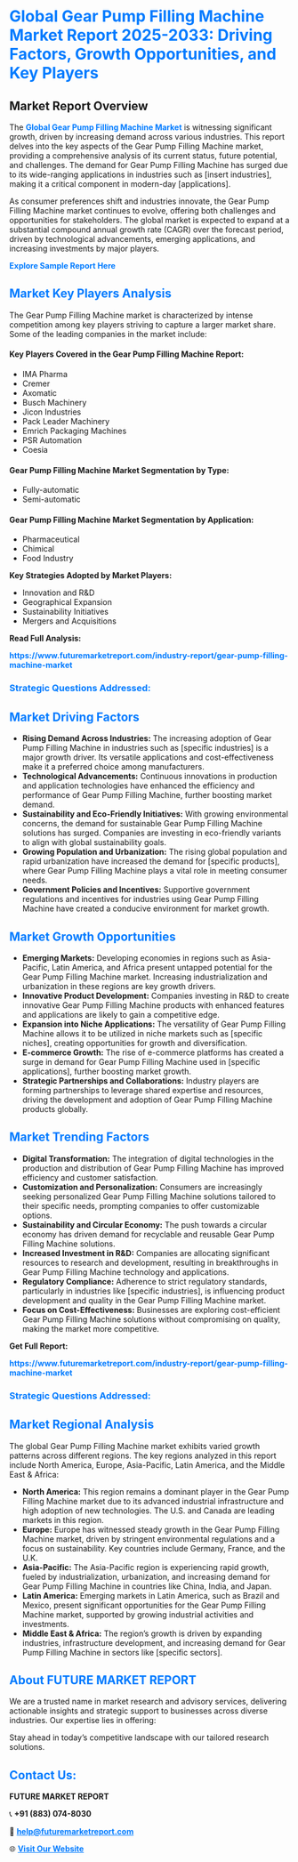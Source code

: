 <h1 style="color: #007BFF;">Global Gear Pump Filling Machine Market Report 2025-2033: Driving Factors, Growth Opportunities, and Key Players</h1>

<section id="overview">
<h2>Market Report Overview</h2>
<p>The <a href="https://www.futuremarketreport.com/industry-report/gear-pump-filling-machine-market" style="color: #007BFF; text-decoration: none;"><strong>Global Gear Pump Filling Machine Market</strong></a> is witnessing significant growth, driven by increasing demand across various industries. This report delves into the key aspects of the Gear Pump Filling Machine market, providing a comprehensive analysis of its current status, future potential, and challenges. The demand for Gear Pump Filling Machine has surged due to its wide-ranging applications in industries such as [insert industries], making it a critical component in modern-day [applications].</p>
<p>As consumer preferences shift and industries innovate, the Gear Pump Filling Machine market continues to evolve, offering both challenges and opportunities for stakeholders. The global market is expected to expand at a substantial compound annual growth rate (CAGR) over the forecast period, driven by technological advancements, emerging applications, and increasing investments by major players.</p>
</section>

<section id="overview">
<p><a href="https://www.futuremarketreport.com/request-sample/reportId=59391" style="color: #007BFF; text-decoration: none;"><strong>Explore Sample Report Here</strong></a></p>
</section>

<section id="key-players">
<h2 style="color: #007BFF;">Market Key Players Analysis</h2>
<p>The Gear Pump Filling Machine market is characterized by intense competition among key players striving to capture a larger market share. Some of the leading companies in the market include:</p>
<h4>Key Players Covered in the Gear Pump Filling Machine Report:</h4>
<ul><li>IMA Pharma</li><li>Cremer</li><li>Axomatic</li><li>Busch Machinery</li><li>Jicon Industries</li><li>Pack Leader Machinery</li><li>Emrich Packaging Machines</li><li>PSR Automation</li><li>Coesia</li></ul>
<h4>Gear Pump Filling Machine Market Segmentation by Type:</h4>
<ul><li>Fully-automatic</li><li>Semi-automatic</li></ul>

<h4>Gear Pump Filling Machine Market Segmentation by Application:</h4>
<ul><li>Pharmaceutical</li><li>Chimical</li><li>Food Industry</li></ul>
<p><strong>Key Strategies Adopted by Market Players:</strong></p>
<ul>
<li>Innovation and R&D</li>
<li>Geographical Expansion</li>
<li>Sustainability Initiatives</li>
<li>Mergers and Acquisitions</li>
</ul>
</section>

<section>
<p><strong>Read Full Analysis: </strong></p><a href="https://www.futuremarketreport.com/industry-report/gear-pump-filling-machine-market" style="color: #007BFF; text-decoration: none;"><strong>https://www.futuremarketreport.com/industry-report/gear-pump-filling-machine-market</strong></a>
<h3 style="color: #007BFF;">Strategic Questions Addressed:</h3>
</section>

<section id="driving-factors">
<h2 style="color: #007BFF;">Market Driving Factors</h2>
<ul>
<li><strong>Rising Demand Across Industries:</strong> The increasing adoption of Gear Pump Filling Machine in industries such as [specific industries] is a major growth driver. Its versatile applications and cost-effectiveness make it a preferred choice among manufacturers.</li>
<li><strong>Technological Advancements:</strong> Continuous innovations in production and application technologies have enhanced the efficiency and performance of Gear Pump Filling Machine, further boosting market demand.</li>
<li><strong>Sustainability and Eco-Friendly Initiatives:</strong> With growing environmental concerns, the demand for sustainable Gear Pump Filling Machine solutions has surged. Companies are investing in eco-friendly variants to align with global sustainability goals.</li>
<li><strong>Growing Population and Urbanization:</strong> The rising global population and rapid urbanization have increased the demand for [specific products], where Gear Pump Filling Machine plays a vital role in meeting consumer needs.</li>
<li><strong>Government Policies and Incentives:</strong> Supportive government regulations and incentives for industries using Gear Pump Filling Machine have created a conducive environment for market growth.</li>
</ul>
</section>

<section id="growth-opportunities">
<h2 style="color: #007BFF;">Market Growth Opportunities</h2>
<ul>
<li><strong>Emerging Markets:</strong> Developing economies in regions such as Asia-Pacific, Latin America, and Africa present untapped potential for the Gear Pump Filling Machine market. Increasing industrialization and urbanization in these regions are key growth drivers.</li>
<li><strong>Innovative Product Development:</strong> Companies investing in R&D to create innovative Gear Pump Filling Machine products with enhanced features and applications are likely to gain a competitive edge.</li>
<li><strong>Expansion into Niche Applications:</strong> The versatility of Gear Pump Filling Machine allows it to be utilized in niche markets such as [specific niches], creating opportunities for growth and diversification.</li>
<li><strong>E-commerce Growth:</strong> The rise of e-commerce platforms has created a surge in demand for Gear Pump Filling Machine used in [specific applications], further boosting market growth.</li>
<li><strong>Strategic Partnerships and Collaborations:</strong> Industry players are forming partnerships to leverage shared expertise and resources, driving the development and adoption of Gear Pump Filling Machine products globally.</li>
</ul>
</section>

<section id="trending-factors">
<h2 style="color: #007BFF;">Market Trending Factors</h2>
<ul>
<li><strong>Digital Transformation:</strong> The integration of digital technologies in the production and distribution of Gear Pump Filling Machine has improved efficiency and customer satisfaction.</li>
<li><strong>Customization and Personalization:</strong> Consumers are increasingly seeking personalized Gear Pump Filling Machine solutions tailored to their specific needs, prompting companies to offer customizable options.</li>
<li><strong>Sustainability and Circular Economy:</strong> The push towards a circular economy has driven demand for recyclable and reusable Gear Pump Filling Machine solutions.</li>
<li><strong>Increased Investment in R&D:</strong> Companies are allocating significant resources to research and development, resulting in breakthroughs in Gear Pump Filling Machine technology and applications.</li>
<li><strong>Regulatory Compliance:</strong> Adherence to strict regulatory standards, particularly in industries like [specific industries], is influencing product development and quality in the Gear Pump Filling Machine market.</li>
<li><strong>Focus on Cost-Effectiveness:</strong> Businesses are exploring cost-efficient Gear Pump Filling Machine solutions without compromising on quality, making the market more competitive.</li>
</ul>
</section>

<section>
<p><strong>Get Full Report: </strong></p><a href="https://www.futuremarketreport.com/industry-report/gear-pump-filling-machine-market" style="color: #007BFF; text-decoration: none;"><strong>https://www.futuremarketreport.com/industry-report/gear-pump-filling-machine-market</strong></a>
<h3 style="color: #007BFF;">Strategic Questions Addressed:</h3>
</section>


<section id="regional-analysis">
<h2 style="color: #007BFF;">Market Regional Analysis</h2>
<p>The global Gear Pump Filling Machine market exhibits varied growth patterns across different regions. The key regions analyzed in this report include North America, Europe, Asia-Pacific, Latin America, and the Middle East & Africa:</p>
<ul>
<li><strong>North America:</strong> This region remains a dominant player in the Gear Pump Filling Machine market due to its advanced industrial infrastructure and high adoption of new technologies. The U.S. and Canada are leading markets in this region.</li>
<li><strong>Europe:</strong> Europe has witnessed steady growth in the Gear Pump Filling Machine market, driven by stringent environmental regulations and a focus on sustainability. Key countries include Germany, France, and the U.K.</li>
<li><strong>Asia-Pacific:</strong> The Asia-Pacific region is experiencing rapid growth, fueled by industrialization, urbanization, and increasing demand for Gear Pump Filling Machine in countries like China, India, and Japan.</li>
<li><strong>Latin America:</strong> Emerging markets in Latin America, such as Brazil and Mexico, present significant opportunities for the Gear Pump Filling Machine market, supported by growing industrial activities and investments.</li>
<li><strong>Middle East & Africa:</strong> The region’s growth is driven by expanding industries, infrastructure development, and increasing demand for Gear Pump Filling Machine in sectors like [specific sectors].</li>
</ul>
</section>

<footer>
<h2 style="color: #007BFF;">About FUTURE MARKET REPORT</h2>
<p>We are a trusted name in market research and advisory services, delivering actionable insights and strategic support to businesses across diverse industries. Our expertise lies in offering:</p>

<p>Stay ahead in today’s competitive landscape with our tailored research solutions.</p>

<h2 style="color: #007BFF;">Contact Us:</h2>
<p><strong>FUTURE MARKET REPORT</strong></p>
<p>📞 <strong>+91 (883) 074-8030</strong></p>
<p>📧 <strong><a href="mailto:help@futuremarketreport.com" style="color: #007BFF;">help@futuremarketreport.com</a></strong></p>
<p>🌐 <strong><a href="https://www.futuremarketreport.com/" style="color: #007BFF;">Visit Our Website</a></strong></p>
</footer>